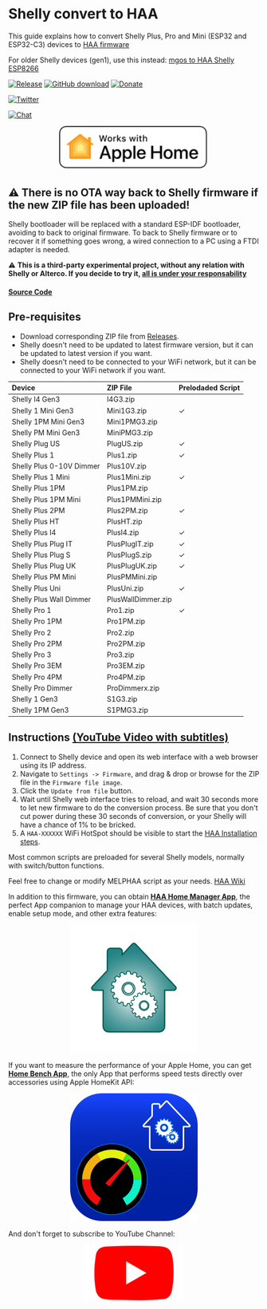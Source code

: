 # Shelly convert to HAA

This guide explains how to convert Shelly Plus, Pro and Mini (ESP32 and ESP32-C3) devices to [HAA firmware](https://github.com/RavenSystem/esp-homekit-devices/wiki)

For older Shelly devices (gen1), use this instead: [mgos to HAA Shelly ESP8266](https://github.com/RavenSystem/mgostoHAA)

[![Release](https://img.shields.io/github/v/tag/RavenSystem/mgos32toHAA?color=red&label=release)](https://github.com/RavenSystem/mgos32toHAA/releases/latest)
[![GitHub download](https://img.shields.io/github/downloads/RavenSystem/mgos32toHAA/total.svg)](https://github.com/RavenSystem/mgos32toHAA/releases/latest)
[![Donate](https://img.shields.io/badge/donate-PayPal-blue.svg)](https://paypal.me/ravensystem)

[![Twitter](https://img.shields.io/twitter/follow/RavenSystem.svg?style=social)](https://twitter.com/RavenSystem)

[![Chat](https://img.shields.io/discord/594630635696553994?style=social)](https://discord.com/servers/esp-homekit-devices-594630635696553994)

<p align="center"><img width="300" src="https://raw.githubusercontent.com/RavenSystem/ravensystem-media/master/works-with-apple-home.svg"></p>

## :warning: **There is no OTA way back to Shelly firmware if the new ZIP file has been uploaded!**
Shelly bootloader will be replaced with a standard ESP-IDF bootloader, avoiding to back to original firmware. To back to Shelly firmware or to recover it if something goes wrong, a wired connection to a PC using a FTDI adapter is needed.

:warning: **This is a third-party experimental project, without any relation with Shelly or Alterco. If you decide to try it, [all is under your responsability](https://github.com/RavenSystem/mgos32toHAA/blob/main/LICENSE)**

#### [Source Code](https://github.com/RavenSystem/esp-homekit-devices/tree/master/HAA/HAA_mgos32_Installer)

## Pre-requisites
- Download corresponding ZIP file from [Releases](https://github.com/RavenSystem/mgos32toHAA/releases/latest).
- Shelly doesn't need to be updated to latest firmware version, but it can be updated to latest version if you want.
- Shelly doesn't need to be connected to your WiFi network, but it can be connected to your WiFi network if you want.

| Device                   | ZIP File           | Prelodaded Script
|:-------------------------|:-------------------|:-----------------
| Shelly I4 Gen3           | I4G3.zip           |
| Shelly 1 Mini Gen3       | Mini1G3.zip        | ✓
| Shelly 1PM Mini Gen3     | Mini1PMG3.zip      |
| Shelly PM Mini Gen3      | MiniPMG3.zip       |
| Shelly Plug US           | PlugUS.zip         | ✓
| Shelly Plus 1            | Plus1.zip          | ✓
| Shelly Plus 0-10V Dimmer | Plus10V.zip        |
| Shelly Plus 1 Mini       | Plus1Mini.zip      | ✓
| Shelly Plus 1PM          | Plus1PM.zip        |
| Shelly Plus 1PM Mini     | Plus1PMMini.zip    |
| Shelly Plus 2PM          | Plus2PM.zip        | ✓
| Shelly Plus HT           | PlusHT.zip         |
| Shelly Plus I4           | PlusI4.zip         | ✓
| Shelly Plus Plug IT      | PlusPlugIT.zip     | ✓
| Shelly Plus Plug S       | PlusPlugS.zip      | ✓
| Shelly Plus Plug UK      | PlusPlugUK.zip     | ✓
| Shelly Plus PM Mini      | PlusPMMini.zip     |
| Shelly Plus Uni          | PlusUni.zip        | ✓
| Shelly Plus Wall Dimmer  | PlusWallDimmer.zip |
| Shelly Pro 1             | Pro1.zip           | ✓
| Shelly Pro 1PM           | Pro1PM.zip         |
| Shelly Pro 2             | Pro2.zip           |
| Shelly Pro 2PM           | Pro2PM.zip         |
| Shelly Pro 3             | Pro3.zip           |
| Shelly Pro 3EM           | Pro3EM.zip         |
| Shelly Pro 4PM           | Pro4PM.zip         |
| Shelly Pro Dimmer        | ProDimmerx.zip     |
| Shelly 1 Gen3            | S1G3.zip           |
| Shelly 1PM Gen3          | S1PMG3.zip         |

## Instructions [(YouTube Video with subtitles)](https://www.youtube.com/watch?v=06YHkRkwJE4)
1. Connect to Shelly device and open its web interface with a web browser using its IP address.
2. Navigate to `Settings -> Firmware`, and drag & drop or browse for the ZIP file in the `Firmware file image`.
3. Click the `Update from file` button.
4. Wait until Shelly web interface tries to reload, and wait 30 seconds more to let new firmware to do the conversion process. Be sure that you don't cut power during these 30 seconds of conversion, or your Shelly will have a chance of 1% to be bricked.
5. A `HAA-XXXXXX` WiFi HotSpot should be visible to start the [HAA Installation steps](https://github.com/RavenSystem/esp-homekit-devices/wiki/installation#installing-haa).

Most common scripts are preloaded for several Shelly models, normally with switch/button functions.

Feel free to change or modify MELPHAA script as your needs. [HAA Wiki](https://github.com/RavenSystem/esp-homekit-devices/wiki)

In addition to this firmware, you can obtain [**HAA Home Manager App**](https://github.com/RavenSystem/esp-homekit-devices/wiki/haa-home-manager), the perfect App companion
to manage your HAA devices, with batch updates, enable setup mode, and other extra features: 

<p align="center"><a href="https://apps.apple.com/app/id1556105121"><img src="https://raw.githubusercontent.com/RavenSystem/ravensystem-media/master/haamanager_app.png"></a></p>

If you want to measure the performance of your Apple Home, you can get [**Home Bench App**](https://github.com/RavenSystem/esp-homekit-devices/wiki/home-bench), the only App that performs speed tests directly over accessories using Apple HomeKit API: 

<p align="center"><a href="https://apps.apple.com/app/id6473729247"><img src="https://raw.githubusercontent.com/RavenSystem/ravensystem-media/master/homebench_app.png"></a></p>

And don't forget to subscribe to YouTube Channel:

<p align="center"><a href="https://www.youtube.com/channel/UCRumJzAoAnQ7dUpSnSUuuJw"><img width="40%" src="https://raw.githubusercontent.com/RavenSystem/ravensystem-media/master/YouTube_logo.png"></a></p>
